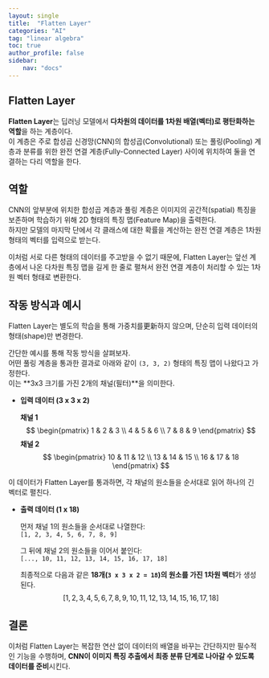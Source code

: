 ```yaml
---
layout: single
title:  "Flatten Layer"
categories: "AI"
tag: "linear algebra"
toc: true
author_profile: false
sidebar:
    nav: "docs"
---
```


## Flatten Layer  

**Flatten Layer**는 딥러닝 모델에서 **다차원의 데이터를 1차원 배열(벡터)로 평탄화하는 역할**을 하는 계층이다.  
이 계층은 주로 합성곱 신경망(CNN)의 합성곱(Convolutional) 또는 풀링(Pooling) 계층과 분류를 위한 완전 연결 계층(Fully-Connected Layer) 사이에 위치하여 둘을 연결하는 다리 역할을 한다.  

## 역할  

CNN의 앞부분에 위치한 합성곱 계층과 풀링 계층은 이미지의 공간적(spatial) 특징을 보존하며 학습하기 위해 2D 형태의 특징 맵(Feature Map)을 출력한다.   
하지만 모델의 마지막 단에서 각 클래스에 대한 확률을 계산하는 완전 연결 계층은 1차원 형태의 벡터를 입력으로 받는다.  

이처럼 서로 다른 형태의 데이터를 주고받을 수 없기 때문에, Flatten Layer는 앞선 계층에서 나온 다차원 특징 맵을 길게 한 줄로 펼쳐서 완전 연결 계층이 처리할 수 있는 1차원 벡터 형태로 변환한다.  

## 작동 방식과 예시

Flatten Layer는 별도의 학습을 통해 가중치를更新하지 않으며, 단순히 입력 데이터의 형태(shape)만 변경한다.  

간단한 예시를 통해 작동 방식을 살펴보자.  
어떤 풀링 계층을 통과한 결과로 아래와 같이 `(3, 3, 2)` 형태의 특징 맵이 나왔다고 가정한다.  
이는 **3x3 크기를 가진 2개의 채널(필터)**을 의미한다.  

* **입력 데이터 (3 x 3 x 2)**

    **채널 1**
    $$
    \begin{pmatrix}
    1 & 2 & 3 \\
    4 & 5 & 6 \\
    7 & 8 & 9
    \end{pmatrix}
    $$
    **채널 2**
    $$
    \begin{pmatrix}
    10 & 11 & 12 \\
    13 & 14 & 15 \\
    16 & 17 & 18
    \end{pmatrix}
    $$

이 데이터가 Flatten Layer를 통과하면, 각 채널의 원소들을 순서대로 읽어 하나의 긴 벡터로 펼친다.  

* **출력 데이터 (1 x 18)**

    먼저 채널 1의 원소들을 순서대로 나열한다:  
    `[1, 2, 3, 4, 5, 6, 7, 8, 9]`

    그 뒤에 채널 2의 원소들을 이어서 붙인다:  
    `[..., 10, 11, 12, 13, 14, 15, 16, 17, 18]`

    최종적으로 다음과 같은 **18개(`3 x 3 x 2 = 18`)의 원소를 가진 1차원 벡터**가 생성된다.  
    $$
    [1, 2, 3, 4, 5, 6, 7, 8, 9, 10, 11, 12, 13, 14, 15, 16, 17, 18]
    $$


## 결론  

이처럼 Flatten Layer는 복잡한 연산 없이 데이터의 배열을 바꾸는 간단하지만 필수적인 기능을 수행하며, **CNN이 이미지 특징 추출에서 최종 분류 단계로 나아갈 수 있도록 데이터를 준비**시킨다.  